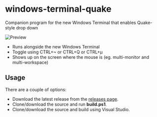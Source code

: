 # windows-terminal-quake
Companion program for the new Windows Terminal that enables Quake-style drop down

![Preview](https://files.flyingpie.nl/windows-terminal-quake.gif)

- Runs alongside the new Windows Terminal
- Toggle using CTRL+~ or CTRL+Q or CTRL+µ
- Shows up on the screen where the mouse is (eg. multi-monitor and multi-workspace)

## Usage
There are a couple of options:

- Download the latest release from the [releases page](https://github.com/flyingpie/windows-terminal-quake/releases).
- Clone/download the source and run **build.ps1**.
- Clone/download the source and build using Visual Studio.
